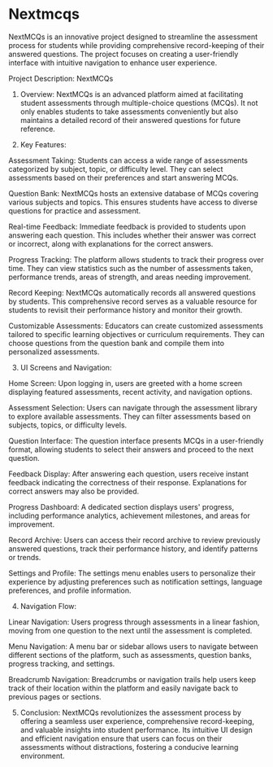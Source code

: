 # Nextmcqs


NextMCQs is an innovative project designed to streamline the assessment process for students while providing comprehensive record-keeping of their answered questions. The project focuses on creating a user-friendly interface with intuitive navigation to enhance user experience.

Project Description: NextMCQs

1. Overview:
NextMCQs is an advanced platform aimed at facilitating student assessments through multiple-choice questions (MCQs). It not only enables students to take assessments conveniently but also maintains a detailed record of their answered questions for future reference.

2. Key Features:

Assessment Taking: Students can access a wide range of assessments categorized by subject, topic, or difficulty level. They can select assessments based on their preferences and start answering MCQs.

Question Bank: NextMCQs hosts an extensive database of MCQs covering various subjects and topics. This ensures students have access to diverse questions for practice and assessment.

Real-time Feedback: Immediate feedback is provided to students upon answering each question. This includes whether their answer was correct or incorrect, along with explanations for the correct answers.

Progress Tracking: The platform allows students to track their progress over time. They can view statistics such as the number of assessments taken, performance trends, areas of strength, and areas needing improvement.

Record Keeping: NextMCQs automatically records all answered questions by students. This comprehensive record serves as a valuable resource for students to revisit their performance history and monitor their growth.

Customizable Assessments: Educators can create customized assessments tailored to specific learning objectives or curriculum requirements. They can choose questions from the question bank and compile them into personalized assessments.

3. UI Screens and Navigation:

Home Screen: Upon logging in, users are greeted with a home screen displaying featured assessments, recent activity, and navigation options.

Assessment Selection: Users can navigate through the assessment library to explore available assessments. They can filter assessments based on subjects, topics, or difficulty levels.

Question Interface: The question interface presents MCQs in a user-friendly format, allowing students to select their answers and proceed to the next question.

Feedback Display: After answering each question, users receive instant feedback indicating the correctness of their response. Explanations for correct answers may also be provided.

Progress Dashboard: A dedicated section displays users' progress, including performance analytics, achievement milestones, and areas for improvement.

Record Archive: Users can access their record archive to review previously answered questions, track their performance history, and identify patterns or trends.

Settings and Profile: The settings menu enables users to personalize their experience by adjusting preferences such as notification settings, language preferences, and profile information.

4. Navigation Flow:

Linear Navigation: Users progress through assessments in a linear fashion, moving from one question to the next until the assessment is completed.

Menu Navigation: A menu bar or sidebar allows users to navigate between different sections of the platform, such as assessments, question banks, progress tracking, and settings.

Breadcrumb Navigation: Breadcrumbs or navigation trails help users keep track of their location within the platform and easily navigate back to previous pages or sections.

5. Conclusion:
NextMCQs revolutionizes the assessment process by offering a seamless user experience, comprehensive record-keeping, and valuable insights into student performance. Its intuitive UI design and efficient navigation ensure that users can focus on their assessments without distractions, fostering a conducive learning environment.
